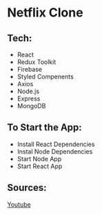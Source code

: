 # Netflix Clone

## Tech:
- React
- Redux Toolkit
- Firebase
- Styled Compenents
- Axios
- Node.js
- Express
- MongoDB

## To Start the App:
- Install React Dependencies
- Instal Node Dependencies
- Start Node App
- Start React App

## Sources: 
[Youtube](https://www.youtube.com/watch?v=HgaJW2I4Mbk&t=12520s)
